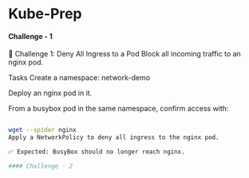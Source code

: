 # Kube-Prep


#### Challenge - 1

🔰 Challenge 1: Deny All Ingress to a Pod
Block all incoming traffic to an nginx pod.

Tasks
Create a namespace: network-demo

Deploy an nginx pod in it.

From a busybox pod in the same namespace, confirm access with:
```bash

wget --spider nginx
Apply a NetworkPolicy to deny all ingress to the nginx pod.

✅ Expected: BusyBox should no longer reach nginx.

#### Challenge - 2